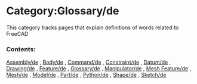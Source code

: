 # Category:Glossary/de
This category tracks pages that explain definitions of words related to FreeCAD

### Contents:

[Assembly/de](Assembly/de.md) , [Body/de](Body/de.md) , [Command/de](Command/de.md) , [Constraint/de](Constraint/de.md) , [Datum/de](Datum/de.md) , [Drawing/de](Drawing/de.md) , [Feature/de](Feature/de.md) , [Glossary/de](Glossary/de.md) , [Manipulator/de](Manipulator/de.md) , [Mesh Feature/de](Mesh_Feature/de.md) , [Mesh/de](Mesh/de.md) , [Model/de](Model/de.md) , [Part/de](Part/de.md) , [Python/de](Python/de.md) , [Shape/de](Shape/de.md) , [Sketch/de](Sketch/de.md)
